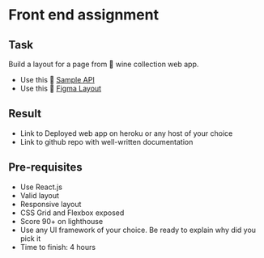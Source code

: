 # Front end assignment
## Task
Build a layout for a page from 🍷 wine collection web app.
- Use this 🧰 [Sample API](https://sampleapis.com/api-list/wines)
- Use this 📐 [Figma Layout](https://figma.com/)

## Result
- Link to Deployed web app on heroku or any host of your choice
- Link to github repo with well-written documentation

## Pre-requisites
- Use React.js
- Valid layout
- Responsive layout
- CSS Grid and Flexbox exposed
- Score 90+ on lighthouse
- Use any UI framework of your choice. Be ready to explain why did you pick it
- Time to finish: 4 hours

